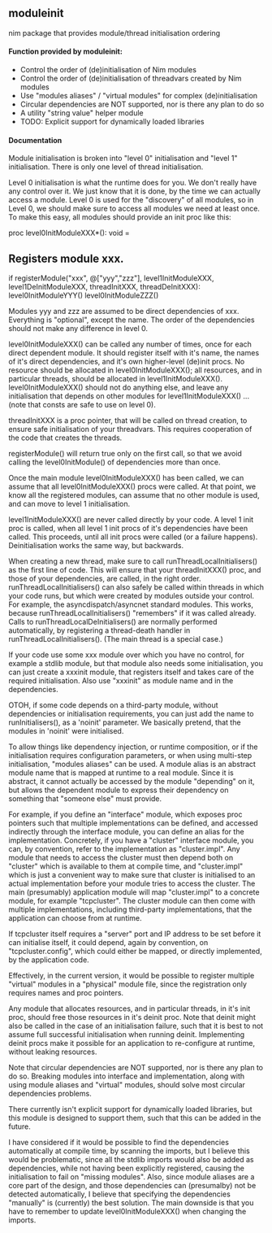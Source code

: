 ## moduleinit
nim package that provides module/thread initialisation ordering

#### Function provided by moduleinit:
- Control the order of (de)initialisation of Nim modules
- Control the order of (de)initialisation of threadvars created by Nim modules
- Use "modules aliases" / "virtual modules" for complex (de)initialisation
- Circular dependencies are NOT supported, nor is there any plan to do so
- A utility "string value" helper module
- TODO: Explicit support for dynamically loaded libraries


#### Documentation

Module initialisation is broken into "level 0" initialisation and "level 1"
initialisation. There is only one level of thread initialisation.

Level 0 initialisation is what the runtime does for you. We don't really
have any control over it. We just know that it is done, by the time we can
actually access a module. Level 0 is used for the "discovery" of all modules,
so in Level 0, we should make sure to access all modules we need at least
once. To make this easy, all modules should provide an init proc like this:

proc level0InitModuleXXX*(): void =
  ## Registers module xxx.
  if registerModule("xxx", @["yyy","zzz"], level1InitModuleXXX,
      level1DeInitModuleXXX, threadInitXXX, threadDeInitXXX):
    level0InitModuleYYY()
    level0InitModuleZZZ()

Modules yyy and zzz are assumed to be direct dependencies of xxx.
Everything is "optional", except the name. The order of the dependencies
should not make any difference in level 0.

level0InitModuleXXX() can be called any number of times, once for each direct
dependent module. It should register itself with it's name, the names of it's
direct dependencies, and it's own higher-level (de)init procs. No resource
should be allocated in level0InitModuleXXX(); all resources, and in
particular threads, should be allocated in level1InitModuleXXX().
level0InitModuleXXX() should not do anything else, and leave any
initialisation that depends on other modules for level1InitModuleXXX() ...
(note that consts are safe to use on level 0).

threadInitXXX is a proc pointer, that will be called on thread creation, to
ensure safe initialisation of your threadvars. This requires cooperation of
the code that creates the threads.

registerModule() will return true only on the first call, so that we avoid
calling the level0InitModule() of dependencies more than once.

Once the main module level0InitModuleXXX() has been called, we can assume
that all level0InitModuleXXX() procs were called. At that point, we know all
the registered modules, can assume that no other module is used, and can move
to level 1 initialisation.

level1InitModuleXXX() are never called directly by your code. A level 1 init
proc is called, when all level 1 init procs of it's dependencies have been
called. This proceeds, until all init procs were called (or a failure
happens). Deinitialisation works the same way, but backwards.

When creating a new thread, make sure to call runThreadLocalInitialisers()
as the first line of code. This will ensure that your threadInitXXX() proc,
and those of your dependencies, are called, in the right order.
runThreadLocalInitialisers() can also safely be called within threads in
which your code runs, but which were created by modules outside your control.
For example, the asyncdispatch/asyncnet standard modules. This works, because
runThreadLocalInitialisers() "remembers" if it was called already. Calls to
runThreadLocalDeInitialisers() are normally performed automatically, by
registering a thread-death handler in runThreadLocalInitialisers().
(The main thread is a special case.)

If your code use some xxx module over which you have no control, for example
a stdlib module, but that module also needs some initialisation, you can just
create a xxxinit module, that registers itself and takes care of the required
initialisation. Also use "xxxinit" as module name and in the dependencies.

OTOH, if some code depends on a third-party module, without dependencies or
initialisation requirements, you can just add the name to runInitialisers(),
as a 'noinit' parameter. We basically pretend, that the modules in 'noinit'
were initialised.

To allow things like dependency injection, or runtime composition, or if the
initialisation requires configuration parameters, or when using multi-step
initialisation, "modules aliases" can be used. A module alias is an abstract
module name that is mapped at runtime to a real module. Since it is abstract,
it cannot actually be accessed by the module "depending" on it, but allows
the dependent module to express their dependency on something that "someone
else" must provide.

For example, if you define an "interface" module, which exposes proc pointers
such that multiple implementations can be defined, and accessed indirectly
through the interface module, you can define an alias for the implementation.
Concretely, if you have a "cluster" interface module, you can, by convention,
refer to the implementation as "cluster.impl". Any module that needs to
access the cluster must then depend both on "cluster" which is available to
them at compile time, and "cluster.impl" which is just a convenient way to
make sure that cluster is initialised to an actual implementation before your
module tries to access the cluster. The main (presumably) application module
will map "cluster.impl" to a concrete module, for example "tcpcluster". The
cluster module can then come with multiple implementations, including
third-party implementations, that the application can choose from at runtime.

If tcpcluster itself requires a "server" port and IP address to be set
before it can initialise itself, it could depend, again by convention, on
"tcpcluster.config", which could either be mapped, or directly implemented,
by the application code.

Effectively, in the current version, it would be possible to register
multiple "virtual" modules in a "physical" module file, since the
registration only requires names and proc pointers.

Any module that allocates resources, and in particular threads, in it's init
proc, should free those resources in it's deinit proc. Note that deinit might
also be called in the case of an initialisation failure, such that it is best
to not assume full successful initialisation when running deinit.
Implementing deinit procs make it possible for an application to re-configure
at runtime, without leaking resources.

Note that circular dependencies are NOT supported, nor is there any plan to
do so. Breaking modules into interface and implementation, along with using
module aliases and "virtual" modules, should solve most circular dependencies
problems.

There currently isn't explicit support for dynamically loaded libraries, but
this module is designed to support them, such that this can be added in the
future.

I have considered if it would be possible to find the dependencies
automatically at compile time, by scanning the imports, but I believe this
would be problematic, since all the stdlib imports would also be added as
dependencies, while not having been explicitly registered, causing the
initialisation to fail on "missing modules". Also, since module aliases are
a core part of the design, and those dependencies can (presumalby) not be
detected automatically, I believe that specifying the dependencies "manually"
is (currently) the best solution. The main downside is that you have to
remember to update level0InitModuleXXX() when changing the imports.
